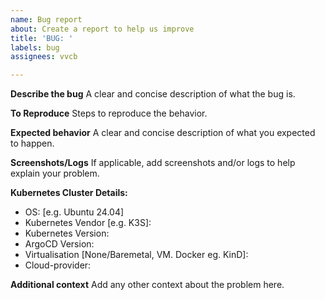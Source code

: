 ```yaml
---
name: Bug report
about: Create a report to help us improve
title: 'BUG: '
labels: bug
assignees: vvcb

---
```


**Describe the bug**
A clear and concise description of what the bug is.

**To Reproduce**
Steps to reproduce the behavior.

**Expected behavior**
A clear and concise description of what you expected to happen.

**Screenshots/Logs**
If applicable, add screenshots and/or logs to help explain your problem.

**Kubernetes Cluster Details:**
 - OS: [e.g. Ubuntu 24.04]
 - Kubernetes Vendor [e.g. K3S]: 
 - Kubernetes Version: 
 - ArgoCD Version: 
 - Virtualisation [None/Baremetal, VM. Docker eg. KinD]: 
 - Cloud-provider: 

**Additional context**
Add any other context about the problem here.
